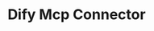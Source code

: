 ---
created: '2025-09-16T15:05:15.652771'
modified: '2025-09-19T06:58:56.105916'
ship_factor: 5
subtype: mcp-servers
tags: []
title: Dify Mcp Connector
type: tool
version: 1
---
